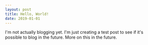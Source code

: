 ```yaml
---
layout: post
title: Hello, World!
date: 2019-01-01
---
```


I'm not actually blogging yet. I'm just creating a test post to see if it's possible to blog in the future. More on this in the future.
